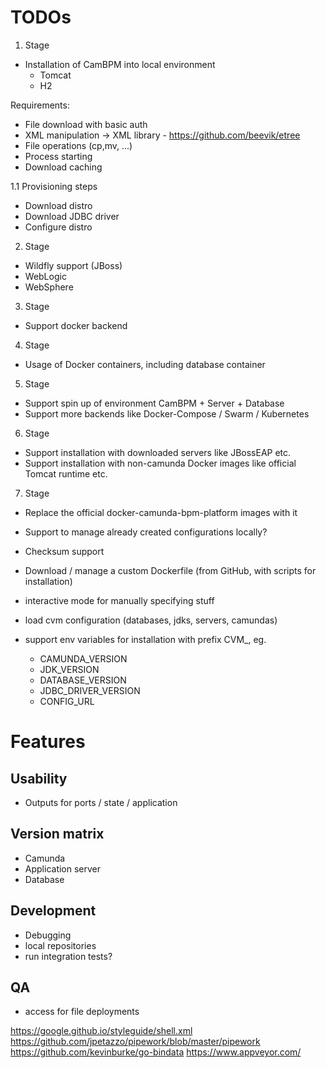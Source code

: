 # TODOs

1. Stage

- Installation of CamBPM into local environment
    - Tomcat
    - H2

Requirements:
- File download with basic auth
- XML manipulation -> XML library - https://github.com/beevik/etree
- File operations (cp,mv, ...)
- Process starting
- Download caching

1.1 Provisioning steps

- Download distro
- Download JDBC driver
- Configure distro

2. Stage

- Wildfly support (JBoss)
- WebLogic
- WebSphere

3. Stage

- Support docker backend

4. Stage

- Usage of Docker containers, including database container

5. Stage

- Support spin up of environment CamBPM + Server + Database
- Support more backends like Docker-Compose / Swarm / Kubernetes

6. Stage

- Support installation with downloaded servers like JBossEAP etc.
- Support installation with non-camunda Docker images like official Tomcat runtime etc.

7. Stage

- Replace the official docker-camunda-bpm-platform images with it


- Support to manage already created configurations locally?
- Checksum support
- Download / manage a custom Dockerfile (from GitHub, with scripts for installation)

- interactive mode for manually specifying stuff
- load cvm configuration (databases, jdks, servers, camundas)
- support env variables for installation with prefix CVM_, eg.
  - CAMUNDA_VERSION
  - JDK_VERSION
  - DATABASE_VERSION
  - JDBC_DRIVER_VERSION
  - CONFIG_URL

# Features

## Usability

- Outputs for ports / state / application

## Version matrix

- Camunda
- Application server
- Database

## Development

- Debugging
- local repositories
- run integration tests?

## QA

- access for file deployments


https://google.github.io/styleguide/shell.xml
https://github.com/jpetazzo/pipework/blob/master/pipework
https://github.com/kevinburke/go-bindata
https://www.appveyor.com/
